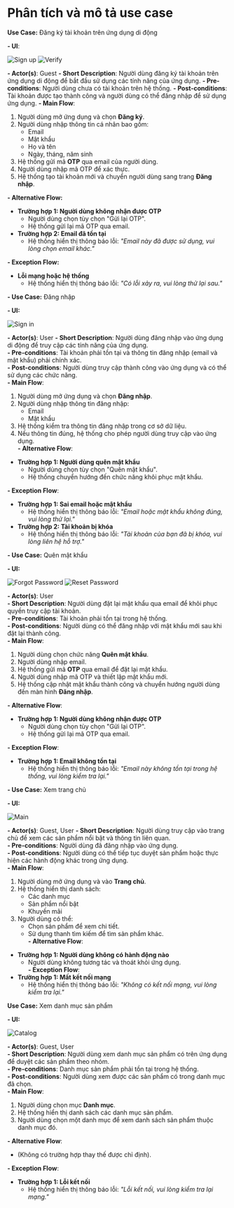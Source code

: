 # Phân tích và mô tả use case

**Use Case:** Đăng ký tài khoản trên ứng dụng di động

**- UI**:

![Sign up](https://github.com/user-attachments/assets/941bdebc-7e1c-41e2-a146-a83083705df6)
![Verify](https://github.com/user-attachments/assets/15a2cf9c-8fbf-4a6f-9901-5704242c47c3)

**- Actor(s)**: Guest
**- Short Description**: Người dùng đăng ký tài khoản trên ứng dụng di động để bắt đầu sử dụng các tính năng của ứng dụng.
**- Pre-conditions**: Người dùng chưa có tài khoản trên hệ thống.
**- Post-conditions**: Tài khoản được tạo thành công và người dùng có thể đăng nhập để sử dụng ứng dụng.
**- Main Flow**:
1. Người dùng mở ứng dụng và chọn **Đăng ký**.
2. Người dùng nhập thông tin cá nhân bao gồm:
   - Email
   - Mật khẩu
   - Họ và tên
   - Ngày, tháng, năm sinh
3. Hệ thống gửi mã **OTP** qua email của người dùng.
4. Người dùng nhập mã OTP để xác thực.
5. Hệ thống tạo tài khoản mới và chuyển người dùng sang trang **Đăng nhập**.

**- Alternative Flow:**
- **Trường hợp 1: Người dùng không nhận được OTP**
  - Người dùng chọn tùy chọn "Gửi lại OTP".
  - Hệ thống gửi lại mã OTP qua email.
- **Trường hợp 2: Email đã tồn tại**
  - Hệ thống hiển thị thông báo lỗi: *"Email này đã được sử dụng, vui lòng chọn email khác."*

**- Exception Flow:**
- **Lỗi mạng hoặc hệ thống**
  - Hệ thống hiển thị thông báo lỗi: *"Có lỗi xảy ra, vui lòng thử lại sau."*

**- Use Case:** Đăng nhập

**- UI:**

![Sign in](https://github.com/user-attachments/assets/84a0a5e3-7d78-4f13-9fd8-b700374f3cdb)

**- Actor(s)**: User
**- Short Description**: Người dùng đăng nhập vào ứng dụng di động để truy cập các tính năng của ứng dụng.  
**- Pre-conditions**: Tài khoản phải tồn tại và thông tin đăng nhập (email và mật khẩu) phải chính xác.  
**- Post-conditions**: Người dùng truy cập thành công vào ứng dụng và có thể sử dụng các chức năng.  
**- Main Flow**:  
1. Người dùng mở ứng dụng và chọn **Đăng nhập**.  
2. Người dùng nhập thông tin đăng nhập:  
   - Email  
   - Mật khẩu  
3. Hệ thống kiểm tra thông tin đăng nhập trong cơ sở dữ liệu.  
4. Nếu thông tin đúng, hệ thống cho phép người dùng truy cập vào ứng dụng.  
**- Alternative Flow**:  
- **Trường hợp 1: Người dùng quên mật khẩu**  
  - Người dùng chọn tùy chọn "Quên mật khẩu".  
  - Hệ thống chuyển hướng đến chức năng khôi phục mật khẩu.

**- Exception Flow**:  
- **Trường hợp 1: Sai email hoặc mật khẩu**  
  - Hệ thống hiển thị thông báo lỗi: *"Email hoặc mật khẩu không đúng, vui lòng thử lại."*  
- **Trường hợp 2: Tài khoản bị khóa**  
  - Hệ thống hiển thị thông báo lỗi: *"Tài khoản của bạn đã bị khóa, vui lòng liên hệ hỗ trợ."*

**- Use Case:** Quên mật khẩu

**- UI:**

![Forgot Password](https://github.com/user-attachments/assets/5710e6fb-1fbf-4172-a9d8-8572ef2dd09a)
![Reset Password](https://github.com/user-attachments/assets/f455bc1e-eb54-40f3-81e8-d59727b66271)

**- Actor(s)**: User  
**- Short Description**: Người dùng đặt lại mật khẩu qua email để khôi phục quyền truy cập tài khoản.  
**- Pre-conditions**: Tài khoản phải tồn tại trong hệ thống.  
**- Post-conditions**: Người dùng có thể đăng nhập với mật khẩu mới sau khi đặt lại thành công.  
**- Main Flow**:
1. Người dùng chọn chức năng **Quên mật khẩu**.  
2. Người dùng nhập email.  
3. Hệ thống gửi mã **OTP** qua email để đặt lại mật khẩu.  
4. Người dùng nhập mã OTP và thiết lập mật khẩu mới.  
5. Hệ thống cập nhật mật khẩu thành công và chuyển hướng người dùng đến màn hình **Đăng nhập**.

**- Alternative Flow**:
- **Trường hợp 1: Người dùng không nhận được OTP**
  - Người dùng chọn tùy chọn "Gửi lại OTP".
  - Hệ thống gửi lại mã OTP qua email.

**- Exception Flow**:
- **Trường hợp 1: Email không tồn tại**
  - Hệ thống hiển thị thông báo lỗi: *"Email này không tồn tại trong hệ thống, vui lòng kiểm tra lại."*

**- Use Case:** Xem trang chủ

**- UI:**

![Main](https://github.com/user-attachments/assets/48a5e16b-0604-4295-b071-eebc47e5928c)

**- Actor(s)**: Guest, User
**- Short Description**: Người dùng truy cập vào trang chủ để xem các sản phẩm nổi bật và thông tin liên quan.  
**- Pre-conditions**: Người dùng đã đăng nhập vào ứng dụng.  
**- Post-conditions**: Người dùng có thể tiếp tục duyệt sản phẩm hoặc thực hiện các hành động khác trong ứng dụng.  
**- Main Flow**:  
1. Người dùng mở ứng dụng và vào **Trang chủ**.  
2. Hệ thống hiển thị danh sách:  
   - Các danh mục  
   - Sản phẩm nổi bật  
   - Khuyến mãi  
3. Người dùng có thể:  
   - Chọn sản phẩm để xem chi tiết.  
   - Sử dụng thanh tìm kiếm để tìm sản phẩm khác.  
**- Alternative Flow**:  
- **Trường hợp 1: Người dùng không có hành động nào**  
  - Người dùng không tương tác và thoát khỏi ứng dụng.  
**- Exception Flow**:  
- **Trường hợp 1: Mất kết nối mạng**  
  - Hệ thống hiển thị thông báo lỗi: *"Không có kết nối mạng, vui lòng kiểm tra lại."*

**Use Case:** Xem danh mục sản phẩm

**- UI:**

![Catalog](https://github.com/user-attachments/assets/9f0e7470-99b2-4ab4-ae80-99fde757b19d)

**- Actor(s)**: Guest, User  
**- Short Description**: Người dùng xem danh mục sản phẩm có trên ứng dụng để duyệt các sản phẩm theo nhóm.  
**- Pre-conditions**: Danh mục sản phẩm phải tồn tại trong hệ thống.  
**- Post-conditions**: Người dùng xem được các sản phẩm có trong danh mục đã chọn.  
**- Main Flow**:  
1. Người dùng chọn mục **Danh mục**.  
2. Hệ thống hiển thị danh sách các danh mục sản phẩm.  
3. Người dùng chọn một danh mục để xem danh sách sản phẩm thuộc danh mục đó.

**- Alternative Flow**:  
- (Không có trường hợp thay thế được chỉ định).
 
**- Exception Flow**:
- **Trường hợp 1: Lỗi kết nối**  
  - Hệ thống hiển thị thông báo lỗi: *"Lỗi kết nối, vui lòng kiểm tra lại mạng."*  
